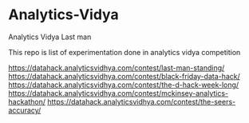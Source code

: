 # Analytics-Vidya
Analytics Vidya Last man

This repo is list of experimentation done in analytics vidya competition

https://datahack.analyticsvidhya.com/contest/last-man-standing/
https://datahack.analyticsvidhya.com/contest/black-friday-data-hack/
https://datahack.analyticsvidhya.com/contest/the-d-hack-week-long/
https://datahack.analyticsvidhya.com/contest/mckinsey-analytics-hackathon/
https://datahack.analyticsvidhya.com/contest/the-seers-accuracy/
